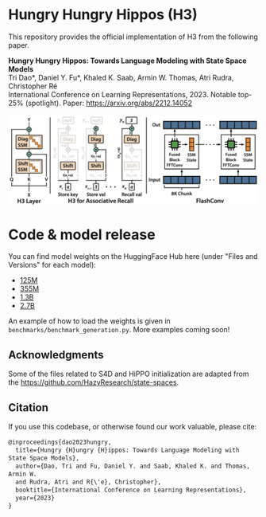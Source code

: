 # Hungry Hungry Hippos (H3)

This repository provides the official implementation of H3 from the
following paper.

**Hungry Hungry Hippos: Towards Language Modeling with State Space Models**  
Tri Dao\*, Daniel Y. Fu\*,  Khaled K. Saab, Armin W. Thomas, Atri Rudra, Christopher Ré  
International Conference on Learning Representations, 2023. Notable top-25% (spotlight).
Paper: https://arxiv.org/abs/2212.14052

![H3](assets/banner.png)

# Code & model release

You can find model weights on the HuggingFace Hub here (under "Files and Versions" for each model):
* [125M](https://huggingface.co/danfu09/H3-125M)
* [355M](https://huggingface.co/danfu09/H3-355M)
* [1.3B](https://huggingface.co/danfu09/H3-1.3B)
* [2.7B](https://huggingface.co/danfu09/H3-2.7B)

An example of how to load the weights is given in `benchmarks/benchmark_generation.py`.
More examples coming soon!

## Acknowledgments
Some of the files related to S4D and HiPPO initialization are
adapted from the https://github.com/HazyResearch/state-spaces.

## Citation
If you use this codebase, or otherwise found our work valuable, please cite:
```
@inproceedings{dao2023hungry,
  title={Hungry {H}ungry {H}ippos: Towards Language Modeling with State Space Models},
  author={Dao, Tri and Fu, Daniel Y. and Saab, Khaled K. and Thomas, Armin W.
  and Rudra, Atri and R{\'e}, Christopher},
  booktitle={International Conference on Learning Representations},
  year={2023}
}
```
